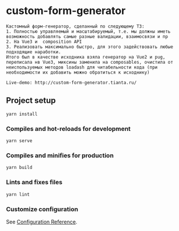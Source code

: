 # custom-form-generator
```
Кастомный форм-генератор, сделанный по следующему ТЗ:
1. Полностью управляемый и масштабируемый, т.е. мы должны иметь возможность добавлять самые разные валидации, взаимосвязи и пр
2. На Vue3 и  composition API
3. Реализовать максимально быстро, для этого задействовать любые подходящие наработки.
Итого был в качестве исходника взяла генератор на Vue2 и pug, переписала нв Vue3, миксины заменила на composables, очистила от неиспользуемых методов loadash для читабельности кода (при необходимости их добавить можно обратиться к исходнику)

Live-demo: http://custom-form-generator.tianta.ru/
```

## Project setup
```
yarn install
```

### Compiles and hot-reloads for development
```
yarn serve
```

### Compiles and minifies for production
```
yarn build
```

### Lints and fixes files
```
yarn lint
```

### Customize configuration
See [Configuration Reference](https://cli.vuejs.org/config/).
